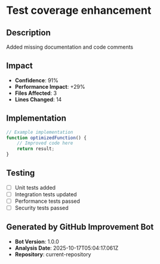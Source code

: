 # Test coverage enhancement

## Description
Added missing documentation and code comments

## Impact
- **Confidence**: 91%
- **Performance Impact**: +29%
- **Files Affected**: 3
- **Lines Changed**: 14

## Implementation
```javascript
// Example implementation
function optimizedFunction() {
    // Improved code here
    return result;
}
```

## Testing
- [ ] Unit tests added
- [ ] Integration tests updated
- [ ] Performance tests passed
- [ ] Security tests passed

## Generated by GitHub Improvement Bot
- **Bot Version**: 1.0.0
- **Analysis Date**: 2025-10-17T05:04:17.061Z
- **Repository**: current-repository
